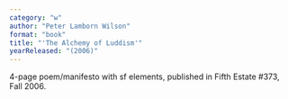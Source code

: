 ```yaml
---
category: "w"
author: "Peter Lamborn Wilson"
format: "book"
title: "'The Alchemy of Luddism'"
yearReleased: "(2006)"
---
```

4-page poem/manifesto with sf elements, published in Fifth Estate #373, Fall 2006.
 